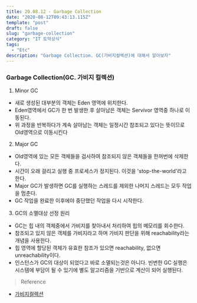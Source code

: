 ```yaml
---
title: 20.08.12 - Garbage Collection
date: "2020-08-12T09:43:13.115Z"
template: "post"
draft: false
slug: "garbage-collection"
category: "IT 토막상식"
tags:
  - "Etc"
description: "Garbage Collection. GC(가비지컬렉션)에 대해서 알아보자"
---
```


### Garbage Collection(GC. 가비지 컬렉션)

1. Minor GC
- 새로 생성된 대부분의 객체는 Eden 영역에 위치한다.
- Eden영역에서 GC가 한 번 발생한 후 살아남은 객체는 Servivor 영역중 하나로 이동된다.
- 위 과정을 반복하다가 계속 살아남는 객체는 일정시간 참조되고 있다는 뜻이므로 Old영역으로 이동시킨다 

2. Major GC
- Old영역에 있는 모든 객체들을 검사하여 참조되지 않은 객체들을 한꺼번에 삭제한다.
- 시간이 오래 걸리고 실행 중 프로세스가 정지된다. 이것을 'stop-the-world'라고 한다.
- Major GC가 발생하면 GC를 실행하는 스레드를 제외한 나머지 스레드는 모두 작업을 멈춘다.
- GC 작업을 완료한 이후에야 중단했던 작업을 다시 시작한다.

3. GC의 소멸대상 선정 원리
- GC는 힙 내의 객체중에서 가비지를 찾아내서 처리하여 힙의 메모리를 회수한다.
- 참조되고 있지 않은 객체를 가비지라고 하며 가비지 판단을 위해 reachability라는 개념을 사용한다.
- 힙 영역에 할당된 객체가 유효한 참조가 있으면 reachability, 없으면 unreachability이다.
- 인스턴스가 GC의 대상이 되었다고 바로 소멸되는것은 아니다. 빈번한 GC 실행은 시스템에 부담이 될 수 있기에 별도 알고리즘을 기반으로 계산이 되어 실행된다.

> Reference
- [가비지컬렉션](https://asfirstalways.tistory.com/m/159)
